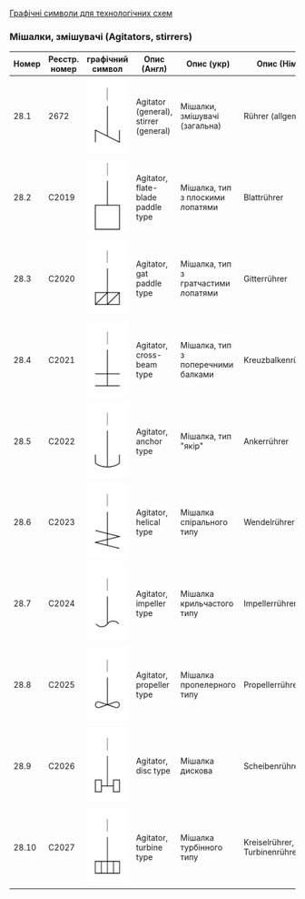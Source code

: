 [Графічні символи для технологічних схем](symbols.md)

### Мішалки, змішувачі (Agitators, stirrers)

| Номер | Реєстр. номер | графічний символ                                             | Опис (Англ)                           | Опис (укр)                          | Опис (Нім)                    |
| ----- | ------------- | ------------------------------------------------------------ | ------------------------------------- | ----------------------------------- | ----------------------------- |
| 28.1  | 2672          | ![Rührer (allgemein)](media/Agitator_(general)_stirrer_(general).png) | Agitator (general), stirrer (general) | Мішалки, змішувачі (загальна)       | Rührer (allgemein)            |
| 28.2  | C2019         | ![Blattrührer](media/Agitator_flat_blade_paddle_type.png)    | Agitator, flate-blade paddle type     | Мішалка, тип з плоскими лопатями    | Blattrührer                   |
| 28.3  | C2020         | ![Gitterrührer](media/Agitator_gat_paddle_type.png)          | Agitator, gat paddle type             | Мішалка, тип з гратчастими лопатями | Gitterrührer                  |
| 28.4  | C2021         | ![Kreuzbalkenrührer](media/Agitator_cross-beam_type.png)     | Agitator, cross-beam type             | Мішалка, тип з поперечними балками  | Kreuzbalkenrührer             |
| 28.5  | C2022         | ![Ankerrührer](media/Agitator_anchor_type.png)               | Agitator, anchor type                 | Мішалка, тип "якір"                 | Ankerrührer                   |
| 28.6  | C2023         | ![Wendelrührer](media/Agitator_helical_type.png)             | Agitator, helical type                | Мішалка спірального типу            | Wendelrührer                  |
| 28.7  | C2024         | ![Impellerrührer](media/Agitator_impeller_type.png)          | Agitator, impeller type               | Мішалка крильчастого типу           | Impellerrührer                |
| 28.8  | C2025         | ![Propellerrührer](media/Agitator_propeller_type.png)        | Agitator, propeller type              | Мішалка пропелерного типу           | Propellerrührer               |
| 28.9  | C2026         | ![Scheibenrührer](media/Agitator_disc_type.png)              | Agitator, disc type                   | Мішалка дискова                     | Scheibenrührer                |
| 28.10 | C2027         | ![Kreiselrührer, Turbinenrührer](media/Agitator_turbine_type.png) | Agitator, turbine type                | Мішалка турбінного типу             | Kreiselrührer, Turbinenrührer |